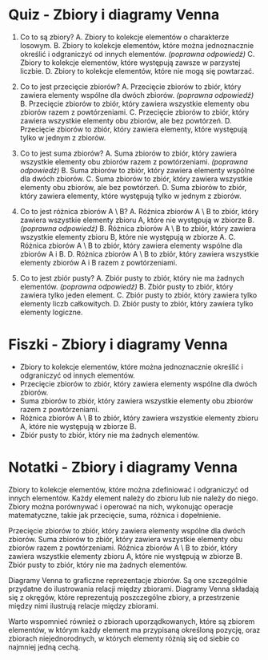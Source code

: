  # Quiz - Zbiory i diagramy Venna
1. Co to są zbiory?
   A. Zbiory to kolekcje elementów o charakterze losowym.
   B. Zbiory to kolekcje elementów, które można jednoznacznie określić i odgraniczyć od innych elementów. *(poprawna odpowiedź)*
   C. Zbiory to kolekcje elementów, które występują zawsze w parzystej liczbie.
   D. Zbiory to kolekcje elementów, które nie mogą się powtarzać.

2. Co to jest przecięcie zbiorów?
   A. Przecięcie zbiorów to zbiór, który zawiera elementy wspólne dla dwóch zbiorów. *(poprawna odpowiedź)*
   B. Przecięcie zbiorów to zbiór, który zawiera wszystkie elementy obu zbiorów razem z powtórzeniami.
   C. Przecięcie zbiorów to zbiór, który zawiera wszystkie elementy obu zbiorów, ale bez powtórzeń.
   D. Przecięcie zbiorów to zbiór, który zawiera elementy, które występują tylko w jednym z zbiorów.

3. Co to jest suma zbiorów?
   A. Suma zbiorów to zbiór, który zawiera wszystkie elementy obu zbiorów razem z powtórzeniami. *(poprawna odpowiedź)*
   B. Suma zbiorów to zbiór, który zawiera elementy wspólne dla dwóch zbiorów.
   C. Suma zbiorów to zbiór, który zawiera wszystkie elementy obu zbiorów, ale bez powtórzeń.
   D. Suma zbiorów to zbiór, który zawiera elementy, które występują tylko w jednym z zbiorów.

4. Co to jest różnica zbiorów A \ B?
   A. Różnica zbiorów A \ B to zbiór, który zawiera wszystkie elementy zbioru A, które nie występują w zbiorze B. *(poprawna odpowiedź)*
   B. Różnica zbiorów A \ B to zbiór, który zawiera wszystkie elementy zbioru B, które nie występują w zbiorze A.
   C. Różnica zbiorów A \ B to zbiór, który zawiera elementy wspólne dla zbiorów A i B.
   D. Różnica zbiorów A \ B to zbiór, który zawiera wszystkie elementy zbiorów A i B razem z powtórzeniami.

5. Co to jest zbiór pusty?
   A. Zbiór pusty to zbiór, który nie ma żadnych elementów. *(poprawna odpowiedź)*
   B. Zbiór pusty to zbiór, który zawiera tylko jeden element.
   C. Zbiór pusty to zbiór, który zawiera tylko elementy liczb całkowitych.
   D. Zbiór pusty to zbiór, który zawiera tylko elementy logiczne.

# Fiszki - Zbiory i diagramy Venna
- Zbiory to kolekcje elementów, które można jednoznacznie określić i odgraniczyć od innych elementów.
- Przecięcie zbiorów to zbiór, który zawiera elementy wspólne dla dwóch zbiorów.
- Suma zbiorów to zbiór, który zawiera wszystkie elementy obu zbiorów razem z powtórzeniami.
- Różnica zbiorów A \ B to zbiór, który zawiera wszystkie elementy zbioru A, które nie występują w zbiorze B.
- Zbiór pusty to zbiór, który nie ma żadnych elementów.

# Notatki - Zbiory i diagramy Venna
Zbiory to kolekcje elementów, które można zdefiniować i odgraniczyć od innych elementów. Każdy element należy do zbioru lub nie należy do niego. Zbiory można porównywać i operować na nich, wykonując operacje matematyczne, takie jak przecięcie, suma, różnica i dopełnienie.

Przecięcie zbiorów to zbiór, który zawiera elementy wspólne dla dwóch zbiorów. Suma zbiorów to zbiór, który zawiera wszystkie elementy obu zbiorów razem z powtórzeniami. Różnica zbiorów A \ B to zbiór, który zawiera wszystkie elementy zbioru A, które nie występują w zbiorze B. Zbiór pusty to zbiór, który nie ma żadnych elementów.

Diagramy Venna to graficzne reprezentacje zbiorów. Są one szczególnie przydatne do ilustrowania relacji między zbiorami. Diagramy Venna składają się z okręgów, które reprezentują poszczególne zbiory, a przestrzenie między nimi ilustrują relacje między zbiorami.

Warto wspomnieć również o zbiorach uporządkowanych, które są zbiorem elementów, w którym każdy element ma przypisaną określoną pozycję, oraz zbiorach niejednorodnych, w których elementy różnią się od siebie co najmniej jedną cechą.